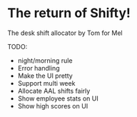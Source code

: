 # The return of Shifty! 
The desk shift allocator by Tom for Mel
 
 TODO:
 * night/morning rule
 * Error handling
 * Make the UI pretty
 * Support multi week
 * Allocate AAL shifts fairly
 * Show employee stats on UI
 * Show high scores on UI
